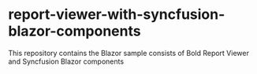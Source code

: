 # report-viewer-with-syncfusion-blazor-components
This repository contains the Blazor sample consists of Bold Report Viewer and Syncfusion Blazor components
